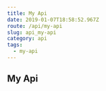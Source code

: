 ```yaml
---
title: My Api
date: 2019-01-07T18:58:52.967Z
route: /api/my-api
slug: api_my-api
category: api
tags:
  - my-api
---
```

## My Api
